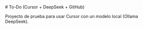 \# To-Do (Cursor + DeepSeek + GitHub)



Proyecto de prueba para usar Cursor con un modelo local (Ollama DeepSeek).



